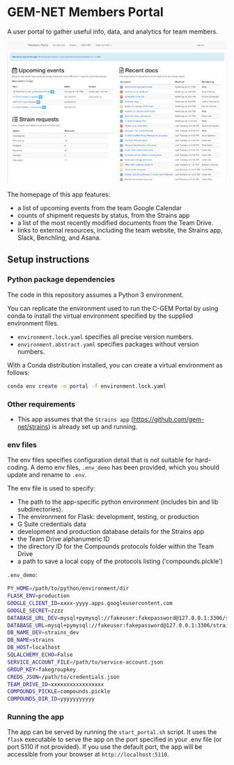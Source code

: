 GEM-NET Members Portal
======================

A user portal to gather useful info, data, and analytics for team members.

![Homepage](portal_homepage.png)

The homepage of this app features:
- a list of upcoming events from the team Google Calendar
- counts of shipment requests by status, from the Strains app
- a list of the most recently modified documents from the Team Drive.
- links to external resources, including the team website, the Strains app, 
 Slack, Benchling, and Asana.


## Setup instructions

### Python package dependencies

The code in this repository assumes a Python 3 environment. 

You can replicate the environment used to run the C-GEM Portal by using conda
to install the virtual environment specified by the supplied environment files.

- `environment.lock.yaml` specifies all precise version numbers.
- `environment.abstract.yaml` specifies packages without version numbers.

With a Conda distribution installed, you can create a virtual environment as
follows:

```bash
conda env create -n portal -f environment.lock.yaml
```

### Other requirements

- This app assumes that the `Strains app` (https://github.com/gem-net/strains) 
is already set up and running. 


### env files

The env files specifies configuration detail that is not suitable for hard-coding. 
A demo env files, `.env_demo` has been provided, which you should 
update and rename to `.env`. 

The env file is used to specify:
- The path to the app-specific python environment (includes bin and lib subdirectories).
- The environment for Flask: development, testing, or production 
- G Suite credentials data
- development and production database details for the Strains app
- the Team Drive alphanumeric ID
- the directory ID for the Compounds protocols folder within the Team Drive
- a path to save a local copy of the protocols listing ('compounds.pickle')

`.env_demo`:
```bash
PY_HOME=/path/to/python/environment/dir
FLASK_ENV=production
GOOGLE_CLIENT_ID=xxxx-yyyy.apps.googleusercontent.com
GOOGLE_SECRET=zzzz
DATABASE_URL_DEV=mysql+pymysql://fakeuser:fakepassword@127.0.0.1:3306/strains_dev
DATABASE_URL=mysql+pymysql://fakeuser:fakepassword@127.0.0.1:3306/strains
DB_NAME_DEV=strains_dev
DB_NAME=strains
DB_HOST=localhost
SQLALCHEMY_ECHO=False
SERVICE_ACCOUNT_FILE=/path/to/service-account.json
GROUP_KEY=fakegroupkey
CREDS_JSON=/path/to/credentials.json
TEAM_DRIVE_ID=xxxxxxxxxxxxxxxxx
COMPOUNDS_PICKLE=compounds.pickle
COMPOUNDS_DIR_ID=yyyyyyyyyyy
```


### Running the app

The app can be served by running the `start_portal.sh` script. It uses 
the `flask` executable to serve the app on the port specified in your
.env file (or port 5110 if not provided). If you use the default port, the app 
will be accessible from your browser at `http://localhost:5110`.

